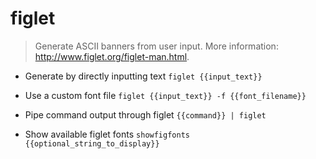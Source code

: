 # figlet
> Generate ASCII banners from user input.
> More information: <http://www.figlet.org/figlet-man.html>.

- Generate by directly inputting text
`figlet {{input_text}}`

- Use a custom font file
`figlet {{input_text}} -f {{font_filename}}`

- Pipe command output through figlet
`{{command}} | figlet`

- Show available figlet fonts
`showfigfonts {{optional_string_to_display}}`

